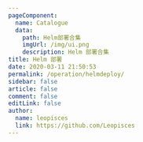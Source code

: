 ```yaml
---
pageComponent:
  name: Catalogue
  data:
    path: Helm部署合集
    imgUrl: /img/ui.png
    description: Helm 部署合集
title: Helm 部署
date: 2020-03-11 21:50:53
permalink: /operation/helmdeploy/
sidebar: false
article: false
comment: false
editLink: false
author:
  name: leopisces
  link: https://github.com/Leopisces
---
```

